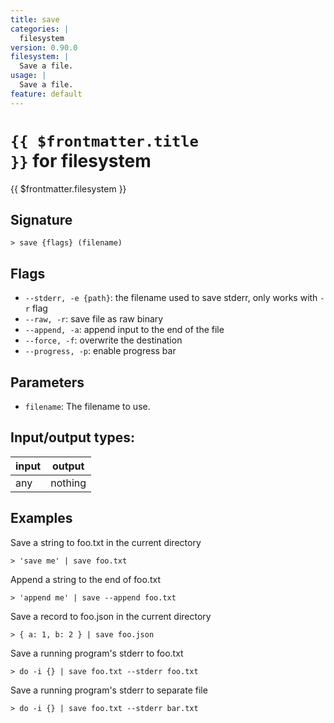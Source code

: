```yaml
---
title: save
categories: |
  filesystem
version: 0.90.0
filesystem: |
  Save a file.
usage: |
  Save a file.
feature: default
---
```


<!-- This file is automatically generated. Please edit the command in https://github.com/nushell/nushell instead. -->

# <code>{{ $frontmatter.title }}</code> for filesystem

<div class='command-title'>{{ $frontmatter.filesystem }}</div>

## Signature

`> save {flags} (filename)`

## Flags

- `--stderr, -e {path}`: the filename used to save stderr, only works with `-r` flag
- `--raw, -r`: save file as raw binary
- `--append, -a`: append input to the end of the file
- `--force, -f`: overwrite the destination
- `--progress, -p`: enable progress bar

## Parameters

- `filename`: The filename to use.

## Input/output types:

| input | output  |
| ----- | ------- |
| any   | nothing |

## Examples

Save a string to foo.txt in the current directory

```nushell
> 'save me' | save foo.txt

```

Append a string to the end of foo.txt

```nushell
> 'append me' | save --append foo.txt

```

Save a record to foo.json in the current directory

```nushell
> { a: 1, b: 2 } | save foo.json

```

Save a running program's stderr to foo.txt

```nushell
> do -i {} | save foo.txt --stderr foo.txt

```

Save a running program's stderr to separate file

```nushell
> do -i {} | save foo.txt --stderr bar.txt

```
